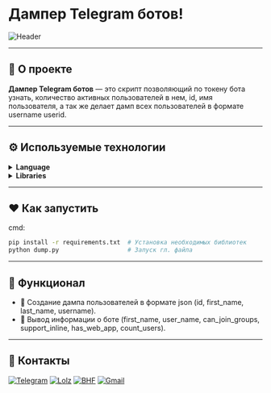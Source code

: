 # Дампер Telegram ботов!
![Header](https://i.ibb.co/pJwpFyB/Screenshot-2.png)

---

## 🖤 О проекте

**Дампер Telegram ботов** — это скрипт позволяющий по токену бота узнать, количество активных пользователей в нем, id, имя пользователя, а так же делает дамп всех пользователей в формате username userid.

---

## ⚙️ Используемые технологии

<details>
  <summary><strong>Language</strong></summary>
  <br>
  
  ![Python](https://img.shields.io/badge/python-%23000000.svg?style=for-the-badge&logo=python&logoColor=white)
  <br>
</details>

<details>
  <summary><strong>Libraries</strong></summary>
  <br>
  
  ![Telebot](https://img.shields.io/badge/Telebot-%23000000.svg?style=for-the-badge&logo=telegram&logoColor=white) ![Pyfiglet](https://img.shields.io/badge/Pyfiglet-%23000000.svg?style=for-the-badge&logo=python&logoColor=white) ![Colorama](https://img.shields.io/badge/Colorama-%23000000.svg?style=for-the-badge&logo=python&logoColor=white) ![Json](https://img.shields.io/badge/Json-%23000000.svg?style=for-the-badge&logo=json&logoColor=white)
  <br>
</details>

---

## ♥️ Как запустить
cmd:

   ```bash
  pip install -r requirements.txt  # Установка необходимых библиотек
  python dump.py                   # Запуск гл. файла
  ```

---

## 🖤 Функционал

- 💨 Создание дампа пользователей в формате json (id, first_name, last_name, username).
- 💨 Вывод информации о боте (first_name, user_name, can_join_groups, support_inline, has_web_app, сount_users).

---

## 🖤 Контакты

[![Telegram](https://img.shields.io/badge/-Telegram-black?style=for-the-badge&logo=telegram&logoColor=white)](https://t.me/klintxxxgod)  [![Lolz](https://img.shields.io/badge/-Lolz%20Team-black?style=for-the-badge&logo=data:image/png;base64,iVBORw0KGgoAAAANSUhEUgAAABAAAAAQCAYAAAAf8/9hAAAABHNCSVQICAgIfAhkiAAAAFdJREFUOI3FkjEOgkAQRc/CoFAEmf4SzkIkg1UkfsAdKNFBOkEEVnMkr1SBBSgUtqtUKV9jeBGwrvE3d+7s3TeAH5GgdYBGSCYJ1ASowm5YAz5voFrOh6oP/poM14wHdAe2Bi4OjsMUyccxPB3bs6Dn8AMhRWLZLeQKkwAAAABJRU5ErkJggg==&logoColor=white)](https://lolz.live/klintxxxgod/)  [![BHF](https://img.shields.io/badge/-BHF-black?style=for-the-badge&logo=matrix&logoColor=white)](https://bhf.pro/members/545192/)  [![Gmail](https://img.shields.io/badge/-Gmail-black?style=for-the-badge&logo=gmail&logoColor=white)](mailto:owner.klint@gmail.com)

